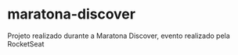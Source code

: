# maratona-discover
Projeto realizado durante a Maratona Discover, evento realizado pela RocketSeat

